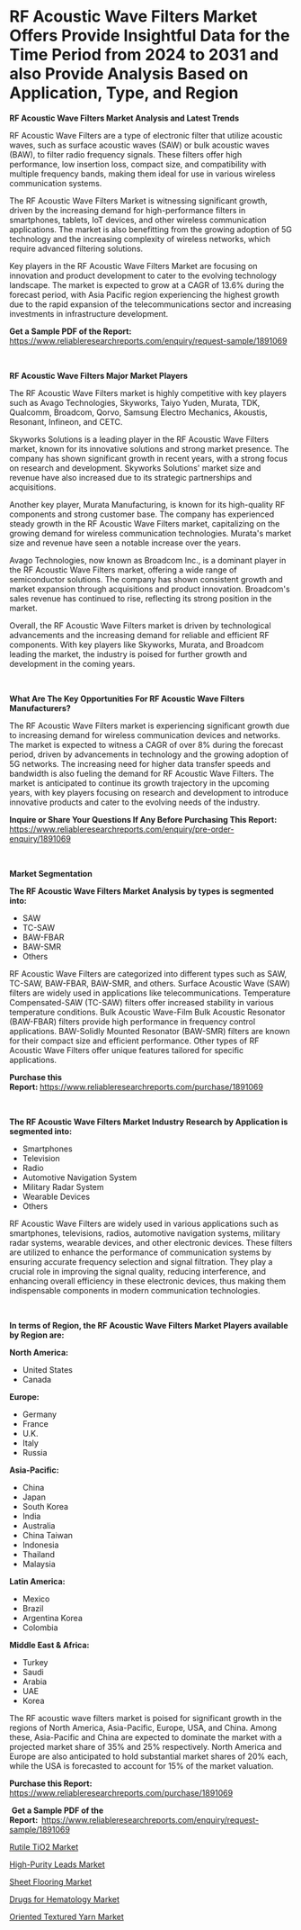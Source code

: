 <p><h1>RF Acoustic Wave Filters Market Offers Provide Insightful Data for the Time Period from 2024 to 2031 and also Provide Analysis Based on Application, Type, and Region</h1></p><p><strong>RF Acoustic Wave Filters Market Analysis and Latest Trends</strong></p>
<p><p>RF Acoustic Wave Filters are a type of electronic filter that utilize acoustic waves, such as surface acoustic waves (SAW) or bulk acoustic waves (BAW), to filter radio frequency signals. These filters offer high performance, low insertion loss, compact size, and compatibility with multiple frequency bands, making them ideal for use in various wireless communication systems.</p><p>The RF Acoustic Wave Filters Market is witnessing significant growth, driven by the increasing demand for high-performance filters in smartphones, tablets, IoT devices, and other wireless communication applications. The market is also benefitting from the growing adoption of 5G technology and the increasing complexity of wireless networks, which require advanced filtering solutions.</p><p>Key players in the RF Acoustic Wave Filters Market are focusing on innovation and product development to cater to the evolving technology landscape. The market is expected to grow at a CAGR of 13.6% during the forecast period, with Asia Pacific region experiencing the highest growth due to the rapid expansion of the telecommunications sector and increasing investments in infrastructure development.</p></p>
<p><strong>Get a Sample PDF of the Report:&nbsp;</strong> <a href="https://www.reliableresearchreports.com/enquiry/request-sample/1891069">https://www.reliableresearchreports.com/enquiry/request-sample/1891069</a></p>
<p>&nbsp;</p>
<p><strong>RF Acoustic Wave Filters Major Market Players</strong></p>
<p><p>The RF Acoustic Wave Filters market is highly competitive with key players such as Avago Technologies, Skyworks, Taiyo Yuden, Murata, TDK, Qualcomm, Broadcom, Qorvo, Samsung Electro Mechanics, Akoustis, Resonant, Infineon, and CETC. </p><p>Skyworks Solutions is a leading player in the RF Acoustic Wave Filters market, known for its innovative solutions and strong market presence. The company has shown significant growth in recent years, with a strong focus on research and development. Skyworks Solutions' market size and revenue have also increased due to its strategic partnerships and acquisitions.</p><p>Another key player, Murata Manufacturing, is known for its high-quality RF components and strong customer base. The company has experienced steady growth in the RF Acoustic Wave Filters market, capitalizing on the growing demand for wireless communication technologies. Murata's market size and revenue have seen a notable increase over the years.</p><p>Avago Technologies, now known as Broadcom Inc., is a dominant player in the RF Acoustic Wave Filters market, offering a wide range of semiconductor solutions. The company has shown consistent growth and market expansion through acquisitions and product innovation. Broadcom's sales revenue has continued to rise, reflecting its strong position in the market.</p><p>Overall, the RF Acoustic Wave Filters market is driven by technological advancements and the increasing demand for reliable and efficient RF components. With key players like Skyworks, Murata, and Broadcom leading the market, the industry is poised for further growth and development in the coming years.</p></p>
<p>&nbsp;</p>
<p><strong>What Are The Key Opportunities For RF Acoustic Wave Filters Manufacturers?</strong></p>
<p><p>The RF Acoustic Wave Filters market is experiencing significant growth due to increasing demand for wireless communication devices and networks. The market is expected to witness a CAGR of over 8% during the forecast period, driven by advancements in technology and the growing adoption of 5G networks. The increasing need for higher data transfer speeds and bandwidth is also fueling the demand for RF Acoustic Wave Filters. The market is anticipated to continue its growth trajectory in the upcoming years, with key players focusing on research and development to introduce innovative products and cater to the evolving needs of the industry.</p></p>
<p><strong>Inquire or Share Your Questions If Any Before Purchasing This Report:</strong> <a href="https://www.reliableresearchreports.com/enquiry/pre-order-enquiry/1891069">https://www.reliableresearchreports.com/enquiry/pre-order-enquiry/1891069</a></p>
<p>&nbsp;</p>
<p><strong>Market Segmentation</strong></p>
<p><strong>The RF Acoustic Wave Filters Market Analysis by types is segmented into:</strong></p>
<p><ul><li>SAW</li><li>TC-SAW</li><li>BAW-FBAR</li><li>BAW-SMR</li><li>Others</li></ul></p>
<p><p>RF Acoustic Wave Filters are categorized into different types such as SAW, TC-SAW, BAW-FBAR, BAW-SMR, and others. Surface Acoustic Wave (SAW) filters are widely used in applications like telecommunications. Temperature Compensated-SAW (TC-SAW) filters offer increased stability in various temperature conditions. Bulk Acoustic Wave-Film Bulk Acoustic Resonator (BAW-FBAR) filters provide high performance in frequency control applications. BAW-Solidly Mounted Resonator (BAW-SMR) filters are known for their compact size and efficient performance. Other types of RF Acoustic Wave Filters offer unique features tailored for specific applications.</p></p>
<p><strong>Purchase this Report:&nbsp;</strong><a href="https://www.reliableresearchreports.com/purchase/1891069">https://www.reliableresearchreports.com/purchase/1891069</a></p>
<p>&nbsp;</p>
<p><strong>The RF Acoustic Wave Filters Market Industry Research by Application is segmented into:</strong></p>
<p><ul><li>Smartphones</li><li>Television</li><li>Radio</li><li>Automotive Navigation System</li><li>Military Radar System</li><li>Wearable Devices</li><li>Others</li></ul></p>
<p><p>RF Acoustic Wave Filters are widely used in various applications such as smartphones, televisions, radios, automotive navigation systems, military radar systems, wearable devices, and other electronic devices. These filters are utilized to enhance the performance of communication systems by ensuring accurate frequency selection and signal filtration. They play a crucial role in improving the signal quality, reducing interference, and enhancing overall efficiency in these electronic devices, thus making them indispensable components in modern communication technologies.</p></p>
<p>&nbsp;</p>
<p><strong>In terms of Region, the RF Acoustic Wave Filters Market Players available by Region are:</strong></p>
<p>
    <p> <strong> North America: </strong>
        <ul>
            <li>United States</li>
            <li>Canada</li>
        </ul>
        </p> 
    <p> <strong> Europe: </strong>
        <ul>
            <li>Germany</li>
            <li>France</li>
            <li>U.K.</li>
            <li>Italy</li>
            <li>Russia</li>
        </ul>
        </p> 
    <p> <strong> Asia-Pacific: </strong>
        <ul>
            <li>China</li>
            <li>Japan</li>
            <li>South Korea</li>
            <li>India</li>
            <li>Australia</li>
            <li>China Taiwan</li>
            <li>Indonesia</li>
            <li>Thailand</li>
            <li>Malaysia</li>
        </ul>
        </p> 
    <p> <strong> Latin America: </strong>
        <ul>
            <li>Mexico</li>
            <li>Brazil</li>
            <li>Argentina Korea</li>
            <li>Colombia</li>
        </ul>
        </p> 
    <p> <strong> Middle East & Africa: </strong>
        <ul>
            <li>Turkey</li>
            <li>Saudi</li>
            <li>Arabia</li>
            <li>UAE</li>
            <li>Korea</li>
        </ul>
    </p>
    </p>
<p><p>The RF acoustic wave filters market is poised for significant growth in the regions of North America, Asia-Pacific, Europe, USA, and China. Among these, Asia-Pacific and China are expected to dominate the market with a projected market share of 35% and 25% respectively. North America and Europe are also anticipated to hold substantial market shares of 20% each, while the USA is forecasted to account for 15% of the market valuation.</p></p>
<p><strong>Purchase this Report: </strong><a href="https://www.reliableresearchreports.com/purchase/1891069">https://www.reliableresearchreports.com/purchase/1891069</a></p>
<p>&nbsp;<strong>Get a Sample PDF of the Report:&nbsp;&nbsp;</strong><a href="https://www.reliableresearchreports.com/enquiry/request-sample/1891069">https://www.reliableresearchreports.com/enquiry/request-sample/1891069</a></p>
<p><strong></strong></p>
<p><p><a href="https://view.publitas.com/reportprime-1/rutile-tio2-market-size-global-industry-overview-market-segmentation-and-forecast-2024-to-2031/">Rutile TiO2 Market</a></p><p><a href="https://github.com/RichRobinson5/Market-Research-Report-List-3/blob/main/high-purity-leads-market.md">High-Purity Leads Market</a></p><p><a href="https://view.publitas.com/reportprime-1/sheet-flooring-market-with-the-goal-of-estimating-the-market-size-and-future-growth-potential-of-various-market-segments-based-on-component-applications-end-user-and-region/">Sheet Flooring Market</a></p><p><a href="https://summer-dogwood-3e9.notion.site/Drugs-for-Hematology-Market-Research-Report-Provides-thorough-Industry-Overview-which-offers-an-In--62c28b3f7d5f4bff87561afd18aac7a9">Drugs for Hematology Market</a></p><p><a href="https://github.com/gdfhhhj/Market-Research-Report-List-3/blob/main/oriented-textured-yarn-market.md">Oriented Textured Yarn Market</a></p></p>